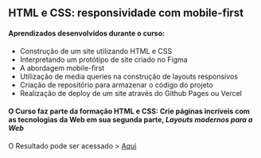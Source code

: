 ## HTML e CSS: responsividade com mobile-first

#### Aprendizados desenvolvidos durante o curso:

* Construção de um site utilizando HTML e CSS
* Interpretando um protótipo de site criado no Figma
* A abordagem mobile-first
* Utilização de media queries na construção de layouts responsivos
* Criação de repositório para armazenar o código do projeto
* Realização de deploy de um site através do Github Pages ou Vercel

#### O Curso faz parte da formação HTML e CSS: Crie páginas incríveis com as tecnologias da Web em sua segunda parte, *Layouts modernos para a Web*


O Resultado pode ser acessado > [Aqui](https://lucianomodest0.github.io/curso_mobile-first/)
